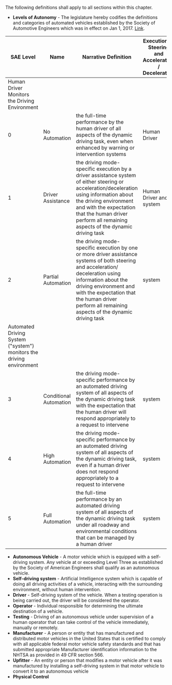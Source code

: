 The following definitions shall apply to all sections within this chapter.

- **Levels of Autonomy** - The legislature hereby codifies the definitions and categories of automated vehicles established by the Society of Automotive Engineers which was in effect on Jan 1, 2017. [Link](https://www.sae.org/misc/pdfs/automated_driving.pdf).
 
| SAE Level                                                            | Name                   | Narrative Definition                                                                                                                                                                                                                                                                  | Execution of Steering and Acceleration / Deceleration | Monitoring of Driving Enviornment | Fallback Performance of Dynamic Driving Task | System Capability (Driving Modes |
|----------------------------------------------------------------------|------------------------|---------------------------------------------------------------------------------------------------------------------------------------------------------------------------------------------------------------------------------------------------------------------------------------|-------------------------------------------------------|-----------------------------------|----------------------------------------------|----------------------------------|
| Human Driver Monitors the Driving Environment                        |                        |                                                                                                                                                                                                                                                                                       |                                                       |                                   |                                              |                                  |
| 0                                                                    | No Automation          | the full-time performance by the human driver of all aspects of the dynamic driving task, even when enhanced by warning or intervention systems                                                                                                                                       | Human Driver                                          | Human Driver                      | Human Driver                                 | N/A                              |
| 1                                                                    | Driver Assistance      | the driving mode-specific execution by a driver assistance system of either steering or acceleration/deceleration using information about the driving environment and with the expectation that the human driver perform all remaining aspects of the dynamic driving task            | Human Driver and system                               | human driver                      | human driver                                 | some driving modes               |
| 2                                                                    | Partial Automation     | the driving mode-specific execution by one or more driver assistance systems of both steering and acceleration/ deceleration using information about the driving environment and with the expectation that the human driver perform all remaining aspects of the dynamic driving task | system                                                | human driver                      | human driver                                 | some driving modes               |
| Automated Driving System ("system") monitors the driving environment |                        |                                                                                                                                                                                                                                                                                       |                                                       |                                   |                                              |                                  |
| 3                                                                    | Conditional Automation | the driving mode-specific performance by an automated driving system of all aspects of the dynamic driving task with the expectation that the human driver will respond appropriately to a request to intervene                                                                       | system                                                | system                            | human driver                                 | some driving modes               |
| 4                                                                    | High Automation        | the driving mode-specific performance by an automated driving system of all aspects of the dynamic driving task, even if a human driver does not respond appropriately to a request to intervene                                                                                      | system                                                | system                            | system                                       | some driving modes               |
| 5                                                                    | Full Automation        | the full-time performance by an automated driving system of all aspects of the dynamic driving task under all roadway and environmental conditions that can be managed by a human driver                                                                                              | system                                                | system                            | system                                       | all driving modes                |

- **Autonomous Vehicle** - A motor vehicle which is equipped with a self-driving system. Any vehicle at or exceeding Level Three as established by the Society of American Engineers shall qualify as an autonomous vehicle. 
- **Self-driving system** - Artificial Intelligence system which is capable of doing all driving activities of a vehicle, interacting with the surrounding environment, without human intervention.
- **Driver** - Self-driving system of the vehicle. When a testing operation is being carried out, the driver will be considered the operator.
- **Operator** - Individual responsible for determining the ultimate destination of a vehicle. 
- **Testing** - Driving of an autonomous vehicle under supervision of a human operator that can take control of the vehicle immediately, manually or remotely.
- **Manufacturer** - A person or entity that has manufactured and distributed motor vehicles in the United States that is certified to comply with all applicable federal motor vehicle safety standards and that has submitted appropriate Manufacturer identification information to the NHTSA as provided in 49 CFR section 566. 
- **Upfitter** - An entity or person that modifies a motor vehicle after it was manufactured by installing a self-driving system in that motor vehicle to convert it to an autonomous vehicle
- **Physical Control**